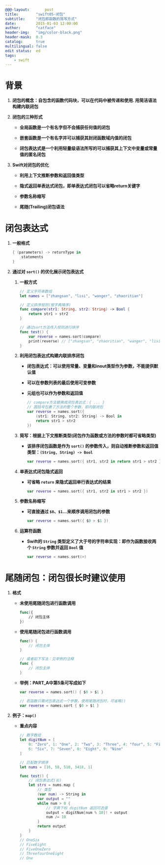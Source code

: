 ```yaml
---
@@@-layout:       post
title:        "swift05-闭包"
subtitle:     "闭包即函数的简写方式"
date:         2015-01-03 12:00:00
author:       "catface"
header-img:   "img/color-black.png"
header-mask:  0.3
catalog:      true
multilingual: false
edit status:  ed
tags:
    - swift
---
```


# 背景

1. **闭包的概念：自包含的函数代码块，可以在代码中被传递和使用. 用简洁语法构建内联闭包**

2. **闭包的三种形式**

	- **全局函数是一个有名字但不会捕获任何值的闭包**
	
	- **嵌套函数是一个有名字并可以捕获其封闭函数域内值的闭包**

	- **闭包表达式是一个利用轻量级语法所写的可以捕获其上下文中变量或常量值的匿名闭包**

3. **Swift对闭包的优化**

	- **利用上下文推断参数和返回值类型**
	
	- **隐式返回单表达式闭包，即单表达式闭包可以省略return关键字**

	- **参数名称缩写**
	
	- **尾随(Trailing)闭包语法**

# 闭包表达式

1. **一般格式**

	``` swift
	{ (parameters) -> returnType in
	    statements
	}
	```

2. **通过对 `sort()` 的优化展示闭包表达式**

	1. **一般方式**

		``` swift
		// 定义字符串数组
		let names = ["zhangsan", "lisi", "wanger", "zhaoritian"]
		
		// 定义排序规则(按字典降序)
		func compare(str1: String, str2: String) -> Bool {
		    return str1 > str2
		}
		
		// 通过sort方法传入规则进行排序
		func test() {
		    var reverse = names.sort(compare)
		    print(reverse) // ["zhangsan", "zhaoritian", "wanger", "lisi"]
		}
		```

	2. **利用闭包表达式构建内联排序闭包**

		- **闭包表达式：可以使用常量、变量和inout类型作为参数，不能提供默认值**
		
		- **可以在参数列表的最后使用可变参数**

		- **元组也可以作为参数和返回值**

			``` swift
			// compare方法替换成闭包表达式：{ ... }
			// 圆括号包裹了方法的整个参数，即内联闭包
			var reverse = names.sort({
				(str1: String, str2: String) -> Bool in
			    return str1 > str2
			})
			```

	3. **简写：根据上下文推断类型(闭包作为函数或方法的参数时都可省略类型)**

		- **该排序闭包函数是作为 `sort()` 的参数传入，则自动推断参数和返回值类型：`(String, String) -> Bool`**
			
			``` swift
			var reverse = names.sort({ str1, str2 in return str1 > str2 })
			```

	4. **单表达式闭包隐式返回**

		- **可省略 `return` 来隐式返回单行表达式的结果**

			``` swift
			var reverse = names.sort({ str1, str2 in str1 > str2 })
			```

	5. **参数名称缩写**

		- **可直接通过 `$0`、`$1`...来顺序调用闭包的参数**

			``` swift
			var reverse = names.sort({ $0 > $1 })
			```

	6. **运算符函数**

		- **Swift的 `String` 类型定义了大于号的字符串实现：即作为函数接收两个 `String` 参数并返回 `Bool` 值**

			``` swift
			var reverse = names.sort(>)
			```

# 尾随闭包：闭包很长时建议使用

1. **格式**

	- **未使用尾随闭包进行函数调用**
	
		``` swift
		func({
			// 闭包主体
		})
		```
	
	- **使用尾随闭包进行函数调用**
	
		``` swift
		func() {
			// 闭包主体
		}
		
		// 或者如下写法：见举例的注释
		func {
			// 闭包主体
		}
		```
	
	- **举例：PART_A中第5条可写成如下**
	
		``` swift
		var reverse = names.sort() { $0 > $1 }
		
		// 若函数只需闭包表达式一个参数，使用尾随闭包时，可省略()
		var reverse = names.sort { $0 > $1 }
		```

2. **例子：`map()`**

	- **重点内容**

		``` swift
		// 数字数组
		let digitNum = [
		    0: "Zero", 1: "One", 2: "Two", 3: "Three", 4: "four", 5: "Five",
		    6: "Six", 7: "Seven", 8: "Eight", 9: "Nine"
		]
		
		// 匹配数字顺序
		let nums = [16, 58, 510, 3418, 1]
		
		func test() {
			// 闭包表达式(长)
		    let strs = nums.map {
			    // 类型
		        (var num) -> String in
		        var output = ""
		        while num > 0 {
			        // 字典下标 digitNum 返回可选值
		            output = digitNum[num % 10]! + output 
		            num /= 10
		        }
		        return output
		    }
		}
		// OneSix
		// FiveEight
		// FiveOneZero
		// ThreefourOneEight
		// One
		```